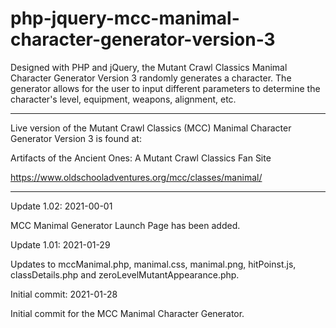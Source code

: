 # php-jquery-mcc-manimal-character-generator-version-3
Designed with PHP and jQuery, the Mutant Crawl Classics Manimal Character Generator Version 3 randomly generates a character. The generator allows for the user to input different parameters to determine the character's level, equipment, weapons, alignment, etc.

--------------------------------

Live version of the Mutant Crawl Classics (MCC) Manimal Character Generator Version 3 is found at:

Artifacts of the Ancient Ones: A Mutant Crawl Classics Fan Site

https://www.oldschooladventures.org/mcc/classes/manimal/

-------------------------------------


Update 1.02: 2021-00-01

MCC Manimal Generator Launch Page has been added.

Update 1.01: 2021-01-29

Updates to mccManimal.php, manimal.css, manimal.png, hitPoinst.js, classDetails.php and zeroLevelMutantAppearance.php.

Initial commit: 2021-01-28

Initial commit for the MCC Manimal Character Generator.

